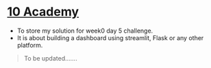# [10 Academy](https://www.10academy.org/)
* To store my solution for week0 day 5 challenge.
* It is about building a dashboard using streamlit, Flask or any other platform.

> To be updated.......
